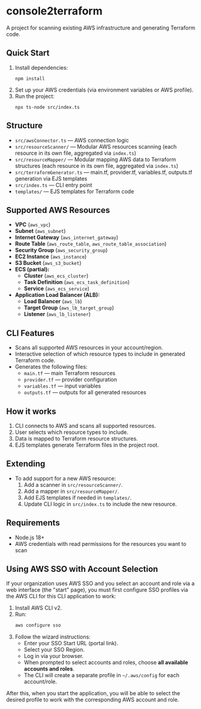 # console2terraform

A project for scanning existing AWS infrastructure and generating Terraform code.

## Quick Start

1. Install dependencies:
   ```
   npm install
   ```
2. Set up your AWS credentials (via environment variables or AWS profile).
3. Run the project:
   ```
   npx ts-node src/index.ts
   ```

## Structure
- `src/awsConnector.ts` — AWS connection logic
- `src/resourceScanner/` — Modular AWS resources scanning (each resource in its own file, aggregated via `index.ts`)
- `src/resourceMapper/` — Modular mapping AWS data to Terraform structures (each resource in its own file, aggregated via `index.ts`)
- `src/terraformGenerator.ts` — main.tf, provider.tf, variables.tf, outputs.tf generation via EJS templates
- `src/index.ts` — CLI entry point
- `templates/` — EJS templates for Terraform code

## Supported AWS Resources
- **VPC** (`aws_vpc`)
- **Subnet** (`aws_subnet`)
- **Internet Gateway** (`aws_internet_gateway`)
- **Route Table** (`aws_route_table`, `aws_route_table_association`)
- **Security Group** (`aws_security_group`)
- **EC2 Instance** (`aws_instance`)
- **S3 Bucket** (`aws_s3_bucket`)
- **ECS (partial):**
  - **Cluster** (`aws_ecs_cluster`)
  - **Task Definition** (`aws_ecs_task_definition`)
  - **Service** (`aws_ecs_service`)
- **Application Load Balancer (ALB):**
  - **Load Balancer** (`aws_lb`)
  - **Target Group** (`aws_lb_target_group`)
  - **Listener** (`aws_lb_listener`)

## CLI Features
- Scans all supported AWS resources in your account/region.
- Interactive selection of which resource types to include in generated Terraform code.
- Generates the following files:
  - `main.tf` — main Terraform resources
  - `provider.tf` — provider configuration
  - `variables.tf` — input variables
  - `outputs.tf` — outputs for all generated resources

## How it works
1. CLI connects to AWS and scans all supported resources.
2. User selects which resource types to include.
3. Data is mapped to Terraform resource structures.
4. EJS templates generate Terraform files in the project root.

## Extending
- To add support for a new AWS resource:
  1. Add a scanner in `src/resourceScanner/`.
  2. Add a mapper in `src/resourceMapper/`.
  3. Add EJS templates if needed in `templates/`.
  4. Update CLI logic in `src/index.ts` to include the new resource.

## Requirements
- Node.js 18+
- AWS credentials with read permissions for the resources you want to scan

## Using AWS SSO with Account Selection

If your organization uses AWS SSO and you select an account and role via a web interface (the "start" page), you must first configure SSO profiles via the AWS CLI for this CLI application to work:

1. Install AWS CLI v2.
2. Run:
   ```sh
   aws configure sso
   ```
3. Follow the wizard instructions:
   - Enter your SSO Start URL (portal link).
   - Select your SSO Region.
   - Log in via your browser.
   - When prompted to select accounts and roles, choose **all available accounts and roles**.
   - The CLI will create a separate profile in `~/.aws/config` for each account/role.

After this, when you start the application, you will be able to select the desired profile to work with the corresponding AWS account and role. 